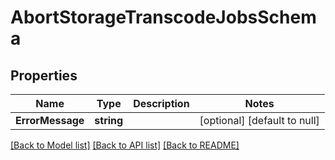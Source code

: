 # AbortStorageTranscodeJobsSchema

## Properties
Name | Type | Description | Notes
------------ | ------------- | ------------- | -------------
**ErrorMessage** | **string** |  | [optional] [default to null]

[[Back to Model list]](../README.md#documentation-for-models) [[Back to API list]](../README.md#documentation-for-api-endpoints) [[Back to README]](../README.md)


